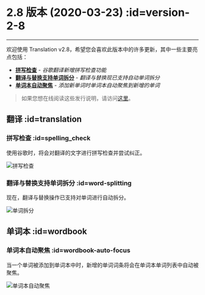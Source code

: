 # 2.8 版本 (2020-03-23) :id=version-2-8

---

欢迎使用 Translation v2.8，希望您会喜欢此版本中的许多更新，其中一些主要亮点包括：

- [**拼写检查**](#spelling_check) - _谷歌翻译新增拼写检查功能_
- [**翻译与替换支持单词拆分**](#word-splitting) - _翻译与替换现已支持自动单词拆分_
- [**单词本自动聚焦**](#wordbook-auto-focus) - _添加新单词时单词本自动聚焦到新增的单词_

> 如果您想在线阅读这些发行说明，请访问[这里](#/updates ':ignore :target=_blank')。

## 翻译 :id=translation
### 拼写检查 :id=spelling_check

使用谷歌时，将会对翻译的文字进行拼写检查并尝试纠正。

![拼写检查](/updates/img/v2_8/spelling_check.gif)

### 翻译与替换支持单词拆分 :id=word-splitting

现在，翻译与替换操作已支持对单词进行自动拆分。

![单词拆分](/updates/img/v2_8/tar.gif)

## 单词本 :id=wordbook
### 单词本自动聚焦 :id=wordbook-auto-focus

当一个单词被添加到单词本中时，新增的单词词条将会在单词本单词列表中自动被聚焦。

![单词本自动聚焦](/updates/img/v2_8/wordbook.gif)